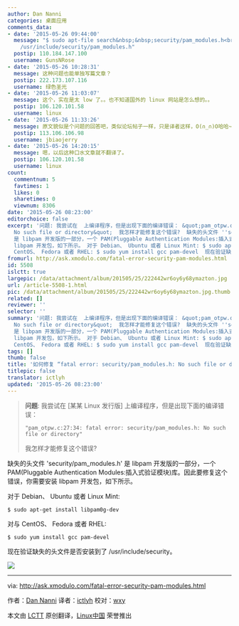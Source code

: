 ```yaml
---
author: Dan Nanni
categories: 桌面应用
comments_data:
- date: '2015-05-26 09:44:00'
  message: "$ sudo apt-file search&nbsp;&nbsp;security/pam_modules.h<br />\r\nlibpam0g-dev:
    /usr/include/security/pam_modules.h"
  postip: 110.184.147.100
  username: GunsNRose
- date: '2015-05-26 10:28:31'
  message: 这种问题也能单独写篇文章？
  postip: 222.173.107.116
  username: 绿色圣光
- date: '2015-05-26 11:03:07'
  message: 这个，实在是太 low 了。。也不知道国外的 linux 网站是怎么想的。。
  postip: 106.120.101.58
  username: linux
- date: '2015-05-26 11:33:26'
  message: 原文貌似是个问题的回答吧，类似论坛帖子一样，只是译者这样，O(∩_∩)O哈哈~
  postip: 113.106.106.98
  username: jbiaojerry
- date: '2015-05-26 14:20:15'
  message: 嗯，以后这种口水文章就不翻译了。
  postip: 106.120.101.58
  username: linux
count:
  commentnum: 5
  favtimes: 1
  likes: 0
  sharetimes: 0
  viewnum: 8306
date: '2015-05-26 08:23:00'
editorchoice: false
excerpt: '问题: 我尝试在  上编译程序，但是出现下面的编译错误： &quot;pam_otpw.c:27:34: fatal error: security/pam_modules.h:
  No such file or directory&quot;  我怎样才能修复这个错误?  缺失的头文件 ''security/pam_modules.h''
  是 libpam 开发版的一部分，一个 PAM(Pluggable Authentication Modules:插入式验证模块)库。因此要修复这个错误，你需要安装
  libpam 开发包，如下所示。 对于 Debian、 Ubuntu 或者 Linux Mint: $ sudo apt-get install libpam0g-dev  对与
  CentOS、 Fedora 或者 RHEL: $ sudo yum install gcc pam-devel  现在验证缺失的'
fromurl: http://ask.xmodulo.com/fatal-error-security-pam-modules.html
id: 5508
islctt: true
largepic: /data/attachment/album/201505/25/222442wr6oy6y68ymazton.jpg
url: /article-5508-1.html
pic: /data/attachment/album/201505/25/222442wr6oy6y68ymazton.jpg.thumb.jpg
related: []
reviewer: ''
selector: ''
summary: '问题: 我尝试在  上编译程序，但是出现下面的编译错误： &quot;pam_otpw.c:27:34: fatal error: security/pam_modules.h:
  No such file or directory&quot;  我怎样才能修复这个错误?  缺失的头文件 ''security/pam_modules.h''
  是 libpam 开发版的一部分，一个 PAM(Pluggable Authentication Modules:插入式验证模块)库。因此要修复这个错误，你需要安装
  libpam 开发包，如下所示。 对于 Debian、 Ubuntu 或者 Linux Mint: $ sudo apt-get install libpam0g-dev  对与
  CentOS、 Fedora 或者 RHEL: $ sudo yum install gcc pam-devel  现在验证缺失的'
tags: []
thumb: false
title: '如何修复 “fatal error: security/pam_modules.h: No such file or directory”'
titlepic: false
translator: ictlyh
updated: '2015-05-26 08:23:00'
---
```



> 
> **问题**: 我尝试在 [某某 Linux 发行版] 上编译程序，但是出现下面的编译错误：
> 
> 
> 
> ```
> "pam_otpw.c:27:34: fatal error: security/pam_modules.h: No such file or directory"
> 
> ```
> 
> 我怎样才能修复这个错误?
> 
> 
> 


缺失的头文件 'security/pam\_modules.h' 是 libpam 开发版的一部分，一个 PAM(Pluggable Authentication Modules:插入式验证模块)库。因此要修复这个错误，你需要安装 libpam 开发包，如下所示。


对于 Debian、 Ubuntu 或者 Linux Mint:



```
$ sudo apt-get install libpam0g-dev

```

对与 CentOS、 Fedora 或者 RHEL:



```
$ sudo yum install gcc pam-devel

```

现在验证缺失的头文件是否安装到了 /usr/include/security。


![](/data/attachment/album/201505/25/222442wr6oy6y68ymazton.jpg)




---


via: <http://ask.xmodulo.com/fatal-error-security-pam-modules.html>


作者：[Dan Nanni](http://ask.xmodulo.com/author/nanni) 译者：[ictlyh](https://github.com/ictlyh) 校对：[wxy](https://github.com/wxy)


本文由 [LCTT](https://github.com/LCTT/TranslateProject) 原创翻译，[Linux中国](https://linux.cn/) 荣誉推出